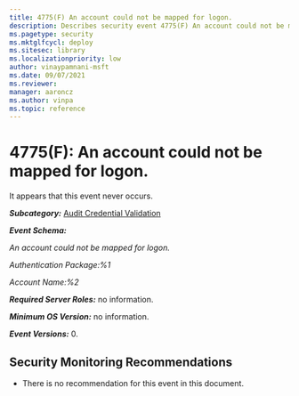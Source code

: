 ```yaml
---
title: 4775(F) An account could not be mapped for logon. 
description: Describes security event 4775(F) An account could not be mapped for logon.
ms.pagetype: security
ms.mktglfcycl: deploy
ms.sitesec: library
ms.localizationpriority: low
author: vinaypamnani-msft
ms.date: 09/07/2021
ms.reviewer: 
manager: aaroncz
ms.author: vinpa
ms.topic: reference
---
```


# 4775(F): An account could not be mapped for logon.


It appears that this event never occurs.

***Subcategory:***&nbsp;[Audit Credential Validation](audit-credential-validation.md)

***Event Schema:***

*An account could not be mapped for logon.*

*Authentication Package:%1*

*Account Name:%2*

***Required Server Roles:*** no information.

***Minimum OS Version:*** no information.

***Event Versions:*** 0.

## Security Monitoring Recommendations

-   <span id="Reccomendations_No_Reccomendations" class="anchor"></span>There is no recommendation for this event in this document.

